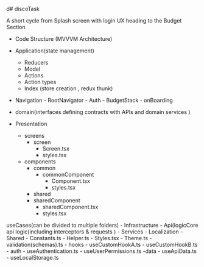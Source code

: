 d# discoTask

A short cycle from Splash screen with login UX heading to the Budget Section

-  Code Structure (MVVVM Architecture)
  -  Application(state management)
      - Reducers 
      - Model
      - Actions
      - Action types
      - Index (store creation , redux thunk)

  -  Navigation 
    - RootNavigator
    - Auth
    - BudgetStack 
    - onBoarding
     
  - domain(interfaces defining contracts with APIs and domain services )
     
  - Presentation
    - screens
      - screen
        - Screen.tsx
        - styles.tsx 
    - components 
      - common
        - commonComponent
          - Component.tsx
          - styles.tsx   
      -  shared
        - sharedComponent
          - sharedComponent.tsx
          - styles.tsx
          
  useCases(can be divided to multiple folders)
    -  Infrastructure
      - Api(logicCore api logic(including interceptors & requests )
      - Services 
      - Localization
    - Shared
      - Constants.ts 
      - Helper.ts
      - Styles.tsx
      - Theme.ts
      - validation(schemas).ts 
    - hooks
     - useCustomHookA.ts
     - useCustomHookB.ts
     - auth
        - useAuthentication.ts
        - useUserPermissions.ts
     -data
        - useApiData.ts
        - useLocalStorage.ts 


